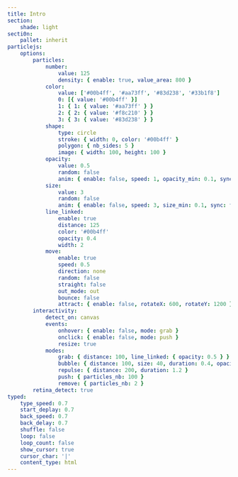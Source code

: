 ```yaml
---
title: Intro
section:
    shade: light
secti0n:
    pallet: inherit
particlejs:
    options:
        particles:
            number:
                value: 125
                density: { enable: true, value_area: 800 }
            color:
                value: ['#00b4ff', '#aa73ff', '#83d238', '#33b1f8']
                0: [{ value: '#00b4ff' }]
                1: { 1: { value: '#aa73ff' } }
                2: { 2: { value: '#f8c210' } }
                3: { 3: { value: '#83d238' } }
            shape:
                type: circle
                stroke: { width: 0, color: '#00b4ff' }
                polygon: { nb_sides: 5 }
                image: { width: 100, height: 100 }
            opacity:
                value: 0.5
                random: false
                anim: { enable: false, speed: 1, opacity_min: 0.1, sync: false }
            size:
                value: 3
                random: false
                anim: { enable: false, speed: 3, size_min: 0.1, sync: true }
            line_linked:
                enable: true
                distance: 125
                color: '#00b4ff'
                opacity: 0.4
                width: 2
            move:
                enable: true
                speed: 0.5
                direction: none
                random: false
                straight: false
                out_mode: out
                bounce: false
                attract: { enable: false, rotateX: 600, rotateY: 1200 }
        interactivity:
            detect_on: canvas
            events:
                onhover: { enable: false, mode: grab }
                onclick: { enable: false, mode: push }
                resize: true
            modes:
                grab: { distance: 100, line_linked: { opacity: 0.5 } }
                bubble: { distance: 100, size: 40, duration: 0.4, opacity: 0.8, speed: 3 }
                repulse: { distance: 200, duration: 1.2 }
                push: { particles_nb: 100 }
                remove: { particles_nb: 2 }
        retina_detect: true
typed:
    type_speed: 0.7
    start_deplay: 0.7
    back_speed: 0.7
    back_delay: 0.7
    shuffle: false
    loop: false
    loop_count: false
    show_cursor: true
    cursor_char: '|'
    content_type: html
---
```


